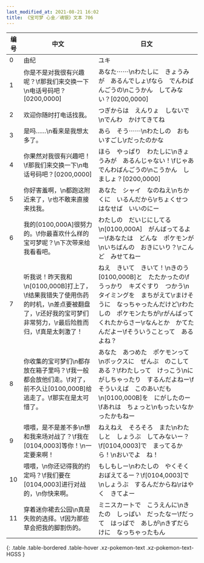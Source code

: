 ```yaml
---
last_modified_at: 2021-08-21 16:02
title: 《宝可梦 心金／魂银》文本 706
---
```

| 编号 | 中文 | 日文 |
| ---- | ---- | ---- |
| 0 | 由纪 | ユキ |
| 1 | 你是不是对我很有兴趣呢？\f那我们来交换一下\n电话号码吧？[0200,0000] | あなた⋯⋯\nわたしに　きょうみが　あるんでしょ\fなら　でんわばんごうの\nこうかん　してみない？[0200,0000] |
| 2 | 欢迎你随时打电话找我。 | つぎからは　えんりょ　しないで\nでんわ　かけてきてね |
| 3 | 是吗……\n看来是我想太多了。 | あら　そう⋯⋯\nわたしの　おもいすごし\rだったのかな |
| 4 | 你果然对我很有兴趣吧！\f那我们来交换一下\n电话号码吧？[0200,0000] | ほら　やっぱり　わたしに\nきょうみが　あるんじゃない！\fじゃあ　でんわばんごうの\nこうかん　しましょ？[0200,0000] |
| 5 | 你好害羞啊，\n都跑这附近来了，\r也不敢来直接来找我。 | あなた　シャイ　なのねえ\nちかくに　いるんだから\rちょくせつ　はなせば　いいのにー |
| 6 | 我的[0100,000A]很努力的。\f你最喜欢什么样的宝可梦呢？\n下次带来给我看看吧。 | わたしの　だいじにしてる\n[0100,000A]　がんばってるよー\fあなたは　どんな　ポケモンが\nいちばんの　おきにいり？\rこんど　みせてねー |
| 7 | 听我说！昨天我和\n[0100,000B]打上了，\f结果我错失了使用伤药的时机，\n差点要被翻盘了，\r还好我的宝可梦们非常努力，\r最后险胜而归，\f真是太刺激了！ | ねえ　きいて　きいて！\nきのう　[0100,000B]と　たたかったの\fうっかり　キズぐすり　つかう\nタイミングを　まちがえて\rまけそうに　なっちゃったんだけど\rわたしの　ポケモンたちが\rがんばって　くれたからさー\rなんとか　かてたんだよー\fそういうことって　あるよね？ |
| 8 | 你收集的宝可梦们\n都存放在箱子里吗？\f我一般都会放他们走。\f对了，前不久让[0100,000B]给逃走了。\f那实在是太可惜了。 | あなた　あつめた　ポケモンって\nボックスに　ぜんぶ　のこしてある？\fわたしって　けっこう\nにがしちゃったり　するんだよねー\fそういえば　このあいだも\n[0100,000B]を　にがしたのー\fあれは　ちょっと\nもったいなかったかもねー |
| 9 | 喂喂，是不是差不多\n想和我来场对战了？\f我在[0104,0003]等你！\n一定要来啊！ | ねえねえ　そろそろ　また\nわたしと　しょうぶ　してみないー？\f[0104,0003]で　まってるから！\nおいでよ　ね！ |
| 10 | 喂喂，\n你还记得我的约定吗？\f我们要在[0104,0003]进行对战的，\n你快来啊。 | もしもしー\nわたしの　やくそく　おぼえてるー？\f[0104,0003]で\nしょうぶ　するんだからね\rはやく　きてよー |
| 11 | 穿着迷你裙去公园\n真是失败的选择。\f因为那些草会把我的脚割伤的。 | ミニスカートで　こうえんに\nきたの　しっぱい　だったなー\fだって　はっぱで　あしが\nきずだらけに　なっちゃったもん |
{: .table .table-bordered .table-hover .xz-pokemon-text .xz-pokemon-text-HGSS }